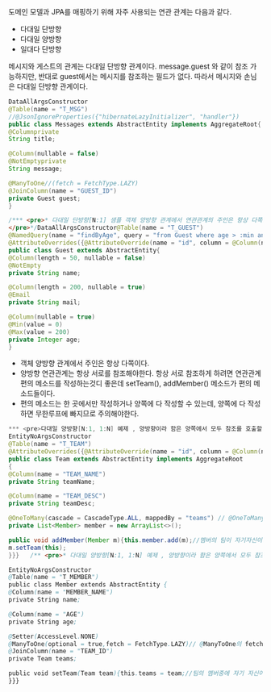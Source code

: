 도메인 모델과 JPA를 매핑하기 위해 자주 사용되는 연관 관계는 다음과 같다.

- 다대일 단방향
- 다대일 양방향
- 일대다 단방향


메시지와 게스트의 관계는 다대일 단방향 관계이다.
message.guest 와 같이 참조 가능하지만,   반대로 guest에서는 메시지를 참조하는 필드가 없다. 따라서 메시지와 손님은 다대일 단방향 관계이다. 

```java
DataAllArgsConstructor
@Table(name = "T_MSG")
//@JsonIgnoreProperties({"hibernateLazyInitializer", "handler"})
public class Messages extends AbstractEntity implements AggregateRoot{          
@Columnprivate 
String title;      

@Column(nullable = false)
@NotEmptyprivate 
String message;         

@ManyToOne//(fetch = FetchType.LAZY)
@JoinColumn(name = "GUEST_ID")       
private Guest guest;  
}

/*** <pre>* 다대일 단방향[N:1] 샘플 객체 양방향 관계에서 연관관계의 주인은 항상 다쪽이다.
</pre>*/DataAllArgsConstructor@Table(name = "T_GUEST")
@NamedQuery(name = "findByAge", query = "from Guest where age > :min and age < :max") 
@AttributeOverrides({@AttributeOverride(name = "id", column = @Column(name = "GUEST_ID"))})
public class Guest extends AbstractEntity{           
@Column(length = 50, nullable = false)
@NotEmpty      
private String name;

@Column(length = 200, nullable = true)
@Email      
private String mail;      

@Column(nullable = true)
@Min(value = 0)     
@Max(value = 200)      
private Integer age;
} 
```

- 객체 양방향 관계에서 주인은 항상 다쪽이다.
- 양방향 연관관계는 항상 서로를 참조해야한다. 항상 서로 참조하게 하려면 연관관계 편의 메소드를 작성하는것디 좋은데 setTeam(), addMember() 메소드가 편의 메소드들이다.
- 편의 메소드는 한 곳에서만 작성하거나 양쪽에 다 작성할 수 있는데, 양쪽에 다 작성하면 무한루프에 빠지므로 주의해야한다.

```java
*** <pre>다대일 양방향[N:1, 1:N] 예제 , 양방향이라 함은 양쪽에서 모두 참조를 호출할 수 있는 비지니스를 의미
EntityNoArgsConstructor
@Table(name = "T_TEAM") 
@AttributeOverrides({@AttributeOverride(name = "id", column = @Column(name = "TEAM_ID"))})
public class Team extends AbstractEntity implements AggregateRoot 
{       
@Column(name = "TEAM_NAME")
private String teamName;

@Column(name = "TEAM_DESC")
private String teamDesc;          

@OneToMany(cascade = CascadeType.ALL, mappedBy = "teams") // @OneToMany의 fetch 기본전략은 LAZY이다.
private List<Member> member = new ArrayList<>();               

public void addMember(Member m){this.member.add(m);//멤버의 팀이 자기자신이 아니면 멤버에 팀 추가if(m.getTeams() != this){//양쪽에 작성되어 있기에  무한루프 방지
m.setTeam(this);
}}}   /** <pre>* 다대일 양방향[N:1, 1:N] 예제 , 양방향이라 함은 양쪽에서 모두 참조를 호출할 수 있는 비지니스를 의미

EntityNoArgsConstructor
@Table(name = "T_MEMBER")
public class Member extends AbstractEntity {           
@Column(name = "MEMBER_NAME")
private String name;

@Column(name = "AGE")
private String age;      

@Setter(AccessLevel.NONE)
@ManyToOne(optional = true,fetch = FetchType.LAZY)// @ManyToOne의 fetch 기본전략은 EAGER이다.
@JoinColumn(name = "TEAM_ID")       
private Team teams;              

public void setTeam(Team team){this.teams = team;//팀의 멤버중에 자기 자신이 없으면 추가if(!teams.getMember().contains(this)){ //양쪽에 작성되어 있기에 무한루프 방지teams.getMember().add(this);
}}}
```


